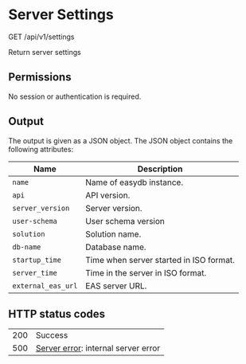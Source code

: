 # Server Settings

GET /api/v1/settings

Return server settings


## Permissions

No session or authentication is required.


## Output

The output is given as a JSON object.  The JSON object contains the following attributes:

| Name			| Description					|
|-----------------------|-----------------------------------------------|
| `name`		| Name of easydb instance.			|
| `api`			| API version.					|
| `server_version`	| Server version.				|
| `user-schema`		| User schema version				|
| `solution`		| Solution name.				|
| `db-name`		| Database name.				|
| `startup_time`	| Time when server started in ISO format.	|
| `server_time`		| Time in the server in ISO format.		|
| `external_eas_url`	| EAS server URL.				|


## HTTP status codes

|   |   |
|---|---|
| 200 | Success |
| 500 | [Server error](/technical/errors/errors.md#server_error): internal server error |

